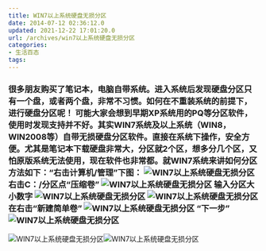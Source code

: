 ```yaml
---
title: WIN7以上系统硬盘无损分区
date: 2014-07-12 02:36:12.0
updated: 2021-12-22 17:01:20.0
url: /archives/win7以上系统硬盘无损分区
categories: 
- 生活百态
tags: 
---
```


<h3 class="tpc_content">很多朋友购买了笔记本，电脑自带系统。进入系统后发现硬盘分区只有一个盘，或者两个盘，非常不习惯。如何在不重装系统的前提下，进行硬盘分区呢！
可能大家会想到早期XP系统用的PQ等分区软件，使用时发现支持并不好。其实WIN7系统及以上系统（WIN8，WIN2008等）自带无损硬盘分区软件。直接在系统下操作，安全方便。尤其是笔记本下载硬盘非常大，分区就2个区，想多分几个区，又怕原版系统无法使用，现在软件也非常都。就WIN7系统来讲如何分区方法如下：“右击计算机/管理”下图：
<span id="att_2276564" class="f12"><span id="td_att2276564" class="J_attImg"><img title="WIN7以上系统硬盘无损分区" src="http://uu126.cn/wp-content/uploads/2014/07/OT20140318114457330.jpg54.png" alt="WIN7以上系统硬盘无损分区" border="0" /></span></span>
右击C：/分区点“压缩卷”
<span id="att_2276565" class="f12"><span id="td_att2276565" class="J_attImg"><img title="WIN7以上系统硬盘无损分区" src="http://uu126.cn/wp-content/uploads/2014/07/OT20140318114457208.jpg58.png" alt="WIN7以上系统硬盘无损分区" border="0" /></span></span>
输入分区大小数字
<span id="att_2276566" class="f12"><span id="td_att2276566" class="J_attImg"><img title="WIN7以上系统硬盘无损分区" src="http://uu126.cn/wp-content/uploads/2014/07/OT20140318114457807.jpg60.png" alt="WIN7以上系统硬盘无损分区" border="0" /></span></span>
<span id="att_2276567" class="f12"><span id="td_att2276567" class="J_attImg"><img title="WIN7以上系统硬盘无损分区" src="http://uu126.cn/wp-content/uploads/2014/07/OT20140318114457297.jpg55.png" alt="WIN7以上系统硬盘无损分区" border="0" /></span></span>
在右击“新建简单卷”
<span id="att_2276569" class="f12"><span id="td_att2276569" class="J_attImg"><img title="WIN7以上系统硬盘无损分区" src="http://uu126.cn/wp-content/uploads/2014/07/OT20140318114457502.jpg54.png" alt="WIN7以上系统硬盘无损分区" border="0" /></span></span>
“下一步”
<span id="att_2276570" class="f12"><span id="td_att2276570" class="J_attImg"><img title="WIN7以上系统硬盘无损分区" src="http://uu126.cn/wp-content/uploads/2014/07/OT20140318114457060.jpg60.png" alt="WIN7以上系统硬盘无损分区" border="0" /></span></span></h3>
<div class="f14 mb10"><span id="att_2276571" class="f12"><span id="td_att2276571" class="J_attImg"><img title="WIN7以上系统硬盘无损分区" src="http://uu126.cn/wp-content/uploads/2014/07/OT20140318114457238.jpg53.png" alt="WIN7以上系统硬盘无损分区" border="0" /><img title="WIN7以上系统硬盘无损分区" src="http://uu126.cn/wp-content/uploads/2014/07/OT20140318114457009.jpg57.png" alt="WIN7以上系统硬盘无损分区" border="0" /></span></span></div>